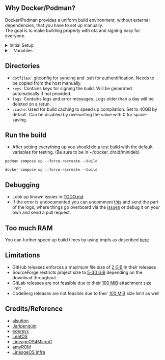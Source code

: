 ## Why Docker/Podman?

Docker/Podman provides a uniform build environment, without external dependencies, that you have to set up manually.  
The goal is to make building properly with ota and signing easy for everyone.


<details>
<summary>Initial Setup</summary>

## Prerequisites

- [Podman](https://podman.io/docs/installation)
  - [Python venv](https://docs.python.org/3/library/venv.html#creating-virtual-environments)
  - [Podman compose](https://github.com/containers/podman-compose?tab=readme-ov-file#pip)
- or [Docker](https://docs.docker.com/engine/install)
  - [Docker Rootless](https://docs.docker.com/engine/security/rootless/)
- [SSH](https://docs.github.com/en/authentication/connecting-to-github-with-ssh/generating-a-new-ssh-key-and-adding-it-to-the-ssh-agent)
- [GitConfig](https://git-scm.com/book/en/v2/Getting-Started-First-Time-Git-Setup)
- ZRam (highly recommended): [Debian](https://wiki.debian.org/ZRam), [Fedora](https://github.com/systemd/zram-generator), [Ubuntu](https://wiki.ubuntuusers.de/zRam)


### Setting up permissions

First we need to find the UID, that is used for Docker/Podman.  
For Debian/Ubuntu this seems to be 100999 and on Fedora 52587,  
which should be $subUID+$containerUID-1 according to the [docker forums](https://forums.docker.com/t/map-more-uid-on-rootless-docker-and-mount-volume/102928/8).


We need to manually create the required folders for the respective volumes
```
mkdir -p ~/docker_droid/src ~/docker_droid/dotfiles ~/docker_droid/ccache ~/docker_droid/logs ~/docker_droid/keys
```
Copy the required dotfiles from the host machines
```
cp ~/.gitconfig ~/docker_droid/dotfiles/
cp -r ~/.ssh ~/docker_droid/dotfiles/
```
and clone this repo
```
git clone https://github.com/SirRGB/dockdroid ~/docker_droid/minideb
```

Then we need to chown that directory to the Docker user:

#### Debian/Ubuntu
```
sudo chown -R 100999:"${UID}" ~/docker_droid/src ~/docker_droid/dotfiles ~/docker_droid/ccache ~/docker_droid/logs ~/docker_droid/keys
```

#### Fedora
```
sudo chown -R 52587:"${UID}" ~/docker_droid/src ~/docker_droid/dotfiles ~/docker_droid/ccache ~/docker_droid/logs ~/docker_droid/keys
```

#### Other
(If you know a smarter way to do this please tell me,  
I know the available subuids can be found with `cat /etc/subuid | grep $USER | cut -d":" -f2`  
I just do not know if the container uid is predictable,  
it seems to be 1000 for debian/ubuntu and 100 for fedora)

Let other users read the directory
```
sudo chmod -R 507 ~/docker_droid/src ~/docker_droid/dotfiles ~/docker_droid/ccache ~/docker_droid/logs ~/docker_droid/keys
```
Run the first docker build
```
docker compose up --force-recreate --build
```
Wait until it starts syncing and stop using ctrl + c  
Find out the uid by running:
```
ls -n ~/docker_droid/src/Los15/.repo
```
Give ownership to the uid you found out:  
(replace the 1st UID)
```
sudo chown -R UID:"${UID}" ~/docker_droid/src ~/docker_droid/dotfiles ~/docker_droid/ccache ~/docker_droid/logs ~/docker_droid/keys
```
And remove the incomplete sync
```
sudo rm -rf ~/docker_droid/src/Los15/
```
</details>


<details>
<summary>```Variables```</summary>

### required

- ```DEVICE```: Codename(s) of your device(s)
- ```ROM_DIR```: Only change the last part after src/. Defines the source path within the container
- ```ROM_MANIFEST```: URL of the rom manifest you want to sync
- ```ROM_BRANCH```: Branch of the rom you want to sync
- ```LOCAL_MANIFEST```: Direct link to the local manifest(s)
or
- ```CLONE_REPOS```: Links to the repo(s) to clone. Repo name MUST have the following pattern https://github.com/user/android_dir1_dir2_dir3/tree/branch, https://github.com/user/dir1_dir2_dir3/tree/branch or https://github.com/user/proprietary_dir1_dir2_dir3/tree/branch. Not recommended.

These variables should be defined in the target.env.

```
cp example.env target.env
```

```
DEVICE=cheeseburger,dumpling,TP1803
ROM_DIR=/droid_workdir/src/Los15
ROM_MANIFEST=https://github.com/LineageOS/android.git
ROM_BRANCH=lineage-22.2
LOCAL_MANIFEST=https://raw.githubusercontent.com/SirRGB/local_manifests/refs/heads/main/cheeseburgerdumpling/A15Lineage.xml,https://raw.githubusercontent.com/SirRGB/local_manifests/refs/heads/main/TP1803/A15Lineage.xml
```

### optional

- GitHub Upload
  - ```[GITHUB_TOKEN](https://docs.github.com/en/authentication/keeping-your-account-and-data-secure/managing-your-personal-access-tokens)```
  - ```OTA_REPO_URL```: for example git@github.com:user/ota_config, will also be used for uploading
  - Requires ```GITHUB_TOKEN``` or passwordless ssh keys [added to your GitHub account](https://docs.github.com/en/authentication/connecting-to-github-with-ssh/adding-a-new-ssh-key-to-your-github-account)
- SourceForge Upload
  - ```SF_USER```: Username of your account
  - ```SF_RELEASES_REPO```: Project name
  - Requires passwordless ssh keys added to your [SourceForge account](https://sourceforge.net/p/forge/documentation/SSH%20Keys)
- Telegram logging
  - ```[TELEGRAM_TOKEN](https://core.telegram.org/bots/features#botfather)```
  - ```TELEGRAM_CHAT```: either as @xyz or the id
- ```TIME_ZONE```: either as in the format UTC+2 or CET
- ```ROM_BUILD_FLAGS```: if you want to define values like ```WITH_GMS=true``` you can do this in here, even with multiple of them separated by comma for separate builds or space for the same build
- OTA Updates
  - At least one file provider mentioned above
  - ```OTA_REPO_URL```: Any git hoster using ssh authentification i.e. GitHub, GitLab, CodeBerg,...

These variables should be defined in config.env.

```
GITHUB_TOKEN=thing1234
OTA_REPO_URL=git@github.com:user/ota_config
```
</details>


## Directories

- ```dotfiles```: .gitconfig for syncing and .ssh for authentification. Needs to be copied from the host manually.
- ```keys```: Contains keys for signing the build. Will be generated automatically if not provided.
- ```logs```: Contains logs and error messages. Logs older than a day will be deleted on a rerun.
- ```ccache```: Used for build caching to speed up compilation. Set to 40GB by default. Can be disabled by overwriting the value with 0 for space-saving.


## Run the build

- After setting everything up you should do a test build with the default variables for testing. (Be sure to be in ~/docker_droid/minideb)
```
podman compose up --force-recreate --build
```
```
docker compose up --force-recreate --build
```


## Debugging

- Look up known issues in [TODO.md](TODO.md)
- If the error is undocumented you can uncomment [this](https://github.com/SirRGB/dockdroid/blob/da9593dca1ced7932f7f4295d20fab7077104b73/scripts/init.sh#L3) and send the part of the logs, where things go overboard via the [issues](https://github.com/SirRGB/dockdroid/issues) or debug it on your own and send a pull request.


## Too much RAM

You can further speed up build times by using tmpfs as described [here](https://github.com/alsutton/aosp-build-docker-images/tree/main?tab=readme-ov-file#improving-performance-on-linux)


## Limitations

- GitHub releases enforces a maximum file size of [2 GiB](https://docs.github.com/en/repositories/working-with-files/managing-large-files/about-large-files-on-github#distributing-large-binaries) in their releases
- SourceForge restricts project size to [5-30 GiB](https://sourceforge.net/p/forge/documentation/Disk%20Quotas) depending on the download throughput
- GitLab releases are not feasible due to their [100 MiB](https://docs.gitlab.com/user/gitlab_com/#gitlab-cicd) attachment size limit
- CodeBerg releases are not feasible due to their [100 MiB](https://codeberg.org/Codeberg-e.V./requests/issues/129) size limit as well


## Credits/Reference

- [alsutton](https://github.com/alsutton/aosp-build-docker-images/blob/main/debian-12-aosp.dockerfile)
- [Jarlpenguin](https://github.com/Jarlpenguin/releases)
- [ederevx](https://github.com/ederevx/android_scripts)
- [LeafOS](https://github.com/LeafOS-Project/leaf_build)
- [LineageOS4MicroG](https://github.com/lineageos4microg/docker-lineage-cicd)
- [amyROM](https://github.com/amyROM/vendor_amy/blob/207d5e32c3fba38b9fe1ab9cd12c71ca6b81d653/scripts/generate_json_build_info.sh)
- [LineageOS Infra](https://github.com/lineageos-infra/build-config/tree/main/android)
